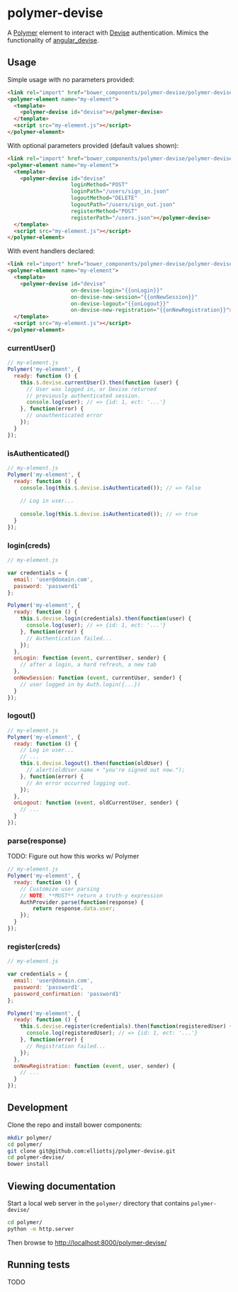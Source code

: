 polymer-devise
==============

A [Polymer][polymer] element to interact with [Devise][devise] authentication. 
Mimics the functionality of [angular_devise][].

## Usage

Simple usage with no parameters provided:

```html
<link rel="import" href="bower_components/polymer-devise/polymer-devise.html">
<polymer-element name="my-element">
  <template>
    <polymer-devise id="devise"></polymer-devise>
  </template>
  <script src="my-element.js"></script>
</polymer-element>
```

With optional parameters provided (default values shown):

```html
<link rel="import" href="bower_components/polymer-devise/polymer-devise.html">
<polymer-element name="my-element">
  <template>
    <polymer-devise id="devise"
                    loginMethod="POST"
                    loginPath="/users/sign_in.json"
                    logoutMethod="DELETE"
                    logoutPath="/users/sign_out.json"
                    registerMethod="POST"
                    registerPath="/users.json"></polymer-devise>
  </template>
  <script src="my-element.js"></script>
</polymer-element>
```

With event handlers declared:

```html
<link rel="import" href="bower_components/polymer-devise/polymer-devise.html">
<polymer-element name="my-element">
  <template>
    <polymer-devise id="devise"
                    on-devise-login="{{onLogin}}"
                    on-devise-new-session="{{onNewSession}}"
                    on-devise-logout="{{onLogout}}"
                    on-devise-new-registration="{{onNewRegistration}}"></polymer-devise>
  </template>
  <script src="my-element.js"></script>
</polymer-element>
```

### currentUser()

```javascript
// my-element.js
Polymer('my-element', {
  ready: function () {
    this.$.devise.currentUser().then(function (user) {
      // User was logged in, or Devise returned
      // previously authenticated session.
      console.log(user); // => {id: 1, ect: '...'}
    }, function(error) {
      // unauthenticated error
    });
  }
});
```

### isAuthenticated()

```javascript
// my-element.js
Polymer('my-element', {
  ready: function () {
    console.log(this.$.devise.isAuthenticated()); // => false
    
    // Log in user...
    
    console.log(this.$.devise.isAuthenticated()); // => true
  }
});
```

### login(creds)

```javascript
// my-element.js

var credentials = {
  email: 'user@domain.com',
  password: 'password1'
};

Polymer('my-element', {
  ready: function () {
    this.$.devise.login(credentials).then(function(user) {
      console.log(user); // => {id: 1, ect: '...'}
    }, function(error) {
      // Authentication failed...
    });
  },
  onLogin: function (event, currentUser, sender) {
    // after a login, a hard refresh, a new tab
  },
  onNewSession: function (event, currentUser, sender) {
    // user logged in by Auth.login({...})
  }
});
```

### logout()

```javascript
// my-element.js
Polymer('my-element', {
  ready: function () {
    // Log in user...
    // ...
    this.$.devise.logout().then(function(oldUser) {
      // alert(oldUser.name + "you're signed out now.");
    }, function(error) {
      // An error occurred logging out.
    });
  },
  onLogout: function (event, oldCurrentUser, sender) {
    // ...
  }
});
```

### parse(response)

TODO: Figure out how this works w/ Polymer

```javascript
// my-element.js
Polymer('my-element', {
  ready: function () {
    // Customize user parsing
    // NOTE: **MUST** return a truth-y expression
    AuthProvider.parse(function(response) {
        return response.data.user;
    });
  }
});
```

### register(creds)

```javascript
// my-element.js

var credentials = {
  email: 'user@domain.com',
  password: 'password1',
  password_confirmation: 'password1'
};

Polymer('my-element', {
  ready: function () {
    this.$.devise.register(credentials).then(function(registeredUser) {
      console.log(registeredUser); // => {id: 1, ect: '...'}
    }, function(error) {
      // Registration failed...
    });
  },
  onNewRegistration: function (event, user, sender) {
    // ...
  }
});
```

## Development

Clone the repo and install bower components:

```bash
mkdir polymer/
cd polymer/
git clone git@github.com:elliottsj/polymer-devise.git
cd polymer-devise/
bower install
```

## Viewing documentation

Start a local web server in the `polymer/` directory that contains `polymer-devise/`

```bash
cd polymer/
python -m http.server
```

Then browse to <http://localhost:8000/polymer-devise/>

## Running tests

TODO

[polymer]:        http://www.polymer-project.org/
[devise]:         https://github.com/plataformatec/devise
[angular_devise]: https://github.com/cloudspace/angular_devise
